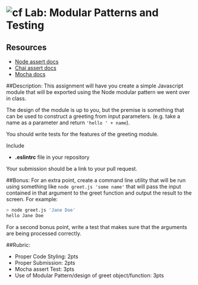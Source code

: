 ![cf](http://i.imgur.com/7v5ASc8.png) Lab: Modular Patterns and Testing
===

## Resources
* [Node assert docs](https://nodejs.org/dist/latest-v4.x/docs/api/assert.html)
* [Chai assert docs](http://chaijs.com/api/assert/)
* [Mocha docs](http://mochajs.org/#getting-started)

##Description:
This assignment will have you create a simple Javascript module that will be exported 
using the Node modular pattern we went over in class. 

The design of the module is up to you, but the premise is something that can be used to 
construct a greeting from input parameters. (e.g. take a name as a parameter and return `'hello ' + name`).  

You should write tests for the features of the greeting module.  

Include
- **.eslintrc** file in your repository 

Your submission should be a link to your pull request.  

##Bonus:
For an extra point, create a command line utility that will be run using something like 
`node greet.js 'some name'` that will pass the input contained 
in that argument to the greet function and output the result to the screen. For example:

```sh
> node greet.js 'Jane Doe'
hello Jane Doe
```

For a second bonus point, write a test that makes sure that the arguments are being 
processed correctly.

##Rubric:

  * Proper Code Styling: 2pts
  * Proper Submission: 2pts
  * Mocha assert Test: 3pts
  * Use of Modular Pattern/design of greet object/function: 3pts
